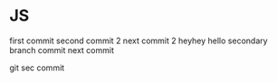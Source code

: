 # JS   
first commit
second commit 2
next commit 2
heyhey
hello
secondary branch commit
next commit

git sec commit